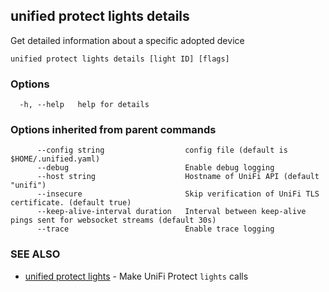 ## unified protect lights details

Get detailed information about a specific adopted device

```
unified protect lights details [light ID] [flags]
```

### Options

```
  -h, --help   help for details
```

### Options inherited from parent commands

```
      --config string                  config file (default is $HOME/.unified.yaml)
      --debug                          Enable debug logging
      --host string                    Hostname of UniFi API (default "unifi")
      --insecure                       Skip verification of UniFi TLS certificate. (default true)
      --keep-alive-interval duration   Interval between keep-alive pings sent for websocket streams (default 30s)
      --trace                          Enable trace logging
```

### SEE ALSO

* [unified protect lights](unified_protect_lights.md)	 - Make UniFi Protect `lights` calls

